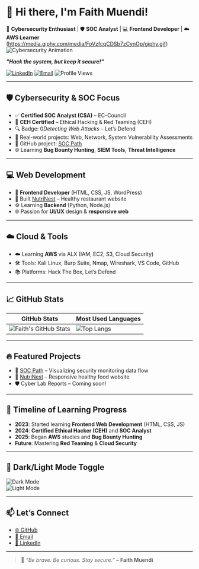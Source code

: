# 👋 Hi there, I'm Faith Muendi!

🔐 **Cybersecurity Enthusiast** | 🛡️ **SOC Analyst** | 💻 **Frontend Developer** | ☁️ **AWS Learner**
(https://media.giphy.com/media/FoVzfcqCDSb7zCynOp/giphy.gif)
![Cybersecurity Animation](https://media.giphy.com/media/GFLB1pCmhgvIDSJTvp/giphy.gif)
 
_**"Hack the system, but keep it secure!"**_

[![LinkedIn](https://img.shields.io/badge/LinkedIn-faithmuendi-blue?logo=linkedin&style=flat-square)](https://www.linkedin.com/in/faith-muendi-95a924188/)
[![Email](https://img.shields.io/badge/Email-faithmuendi20%40gmail.com-green?logo=gmail&style=flat-square)](mailto:faithmuendi20@gmail.com)
![Profile Views](https://komarev.com/ghpvc/?username=faith-muendi&style=flat-square&color=blue)

---


## 🛡️ Cybersecurity & SOC Focus

- ✅ **Certified SOC Analyst (CSA)** – EC-Council  
- 🧠 **CEH Certified** – Ethical Hacking & Red Teaming (CEH) 
- 🔍 Badge: 0*Detecting Web Attacks* – Let’s Defend  
- 🎯 Real-world projects: Web, Network, System Vulnerability Assessments  
- 📁 GitHub project: [SOC Path](https://github.com/faith-muendi/Data-Flow-Chat)  
- 🌐 Learning **Bug Bounty Hunting**, **SIEM Tools**, **Threat Intelligence**

---

## 💻 Web Development

- 🌱 **Frontend Developer** (HTML, CSS, JS, WordPress)  
- 🍃 Built [NutriNest](https://github.com/faith-muendi/nutrinest) – Healthy restaurant website  
- ⚙️ Learning **Backend** (Python, Node.js)  
- 🌐 Passion for **UI/UX** design & **responsive web**  

---

## ☁️ Cloud & Tools

- ☁️ Learning **AWS** via ALX (IAM, EC2, S3, Cloud Security)  
- 🛠️ Tools: Kali Linux, Burp Suite, Nmap, Wireshark, VS Code, GitHub  
- 📚 Platforms: Hack The Box, Let’s Defend  

---

## 📈 GitHub Stats

| GitHub Stats | Most Used Languages |
| ------------ | ------------------- |
| ![Faith's GitHub Stats](https://github-readme-stats.vercel.app/api?username=faith-muendi&show_icons=true&theme=react) | ![Top Langs](https://github-readme-stats.vercel.app/api/top-langs/?username=faith-muendi&layout=compact&theme=react) |

---

## 🔥 Featured Projects

- 🔐 [SOC Path](https://github.com/faith-muendi/Data-Flow-Chat) – Visualizing security monitoring data flow  
- 🥗 [NutriNest](https://github.com/faith-muendi/nutrinest) – Responsive healthy food website  
- 🛡️ Cyber Lab Reports – Coming soon!

---

## 🌟 Timeline of Learning Progress

- **2023**: Started learning **Frontend Web Development** (HTML, CSS, JS)
- **2024**: **Certified Ethical Hacker (CEH)** and **SOC Analyst**  
- **2025**: Began **AWS** studies and **Bug Bounty Hunting**
- **Future**: Mastering **Red Teaming** & **Cloud Security**

---

## 🌙 Dark/Light Mode Toggle
![Dark Mode](https://img.shields.io/badge/Mode-Dark-blue?style=flat-square)  
![Light Mode](https://img.shields.io/badge/Mode-Light-yellow?style=flat-square)

---

## 📫 Let’s Connect

- [🌐 GitHub](https://github.com/faith-muendi)
- [📧 Email](mailto:faithmuendi20@gmail.com)
- [🔗 LinkedIn](https://www.linkedin.com/in/faith-muendi-95a924188/)

---

> 💬 *“Be brave. Be curious. Stay secure.”* – **Faith Muendi**
